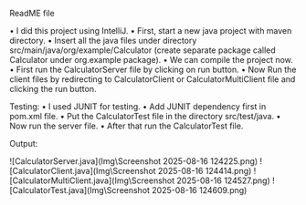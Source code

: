 ReadME file

•	I did this project using IntelliJ.
•	First, start a new java project with maven directory.
•	Insert all the java files under directory src/main/java/org/example/Calculator (create separate package called Calculator under org.example package).
•	We can compile the project now.
•	First run the CalculatorServer file by clicking on run button.
•	Now Run the client files by redirecting to CalculatorClient or CalculatorMultiClient file and clicking the run button.

Testing:
•	I used JUNIT for testing.
•	Add JUNIT dependency first in pom.xml file.
•	Put the CalculatorTest file in the directory src/test/java.
•	Now run the server file.
•	After that run the CalculatorTest file.

Output:

![CalculatorServer.java](Img\Screenshot 2025-08-16 124225.png)
![CalculatorClient.java](Img\Screenshot 2025-08-16 124414.png)
![CalculatorMultiClient.java](Img\Screenshot 2025-08-16 124527.png)
![CalculatorTest.java](Img\Screenshot 2025-08-16 124609.png)